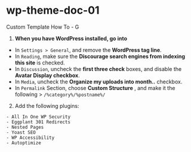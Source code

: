 # wp-theme-doc-01
Custom Template How To - G


1. __When you have WordPress installed, go into__
- In `Settings > General`, and remove the __WordPress tag line__.
- In `Reading`, make sure the __Discourage search engines from indexing this site__ is checked.
- In `Discussion`, uncheck the __first three check__ boxes, and disable the __Avatar Display checkbox__. 
- In `Media`, uncheck the __Organize my uploads into month..__ checkbox. 
- In `Permalink` Section, choose __Custom Structure__ , and make it the following > ```/%category%/%postname%/```

2. Add the following plugins:
```
- All In One WP Security
- Eggplant 301 Redirects
- Nested Pages
- Yoast SEO
- WP Accessibility
- Autoptimize
```
